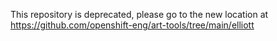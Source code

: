 This repository is deprecated, please go to the new location at https://github.com/openshift-eng/art-tools/tree/main/elliott
